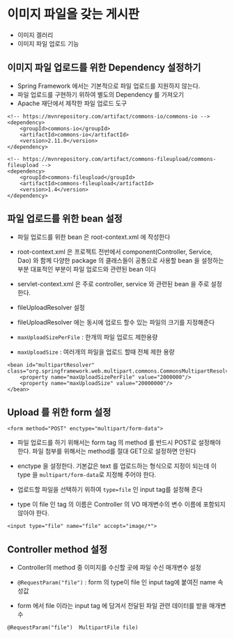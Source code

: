 # 이미지 파일을 갖는 게시판
* 이미지 겔러리 
* 이미지 파일 업로드 기능

## 이미지 파일 업로드를 위한 Dependency 설정하기
* Spring Framework 에서는 기본적으로 파일 업로드를 지원하지 않는다.
* 파일 업로드를 구현하기 위하여 별도의 Dependency 를 가져오기
* Apache 재단에서 제작한 파일 업로드 도구
```
<!-- https://mvnrepository.com/artifact/commons-io/commons-io -->
<dependency>
    <groupId>commons-io</groupId>
    <artifactId>commons-io</artifactId>
    <version>2.11.0</version>
</dependency>
```
```
<!-- https://mvnrepository.com/artifact/commons-fileupload/commons-fileupload -->
<dependency>
    <groupId>commons-fileupload</groupId>
    <artifactId>commons-fileupload</artifactId>
    <version>1.4</version>
</dependency>
```

## 파일 업로드를 위한 bean 설정
* 파일 업로드를 위한 bean 은 root-context.xml 에 작성한다
* root-context.xml 은 프로젝트 전반에서 component(Controller, Service, Dao) 와 함께 다양한 package 의 클래스들이 공통으로 사용할 bean 을 설정하는 부분 대표적인 부분이 파일 업로드와 관련된 bean 이다
* servlet-context.xml 은 주로 controller, service 와 관련된 bean 을 주로 설정한다.

* fileUploadResolver 설정
* fileUploadResolver 에는 동시에 업로드 할수 있는 파일의 크기를 지정해준다
* ```maxUploadSizePerFile``` : 한개의 파일 업로드 제한용량
* ```maxUploadSize``` : 여러개의 파일을 업로드 할때 전체 제한 용량

```
<bean id="multipartResolver" class="org.springframework.web.multipart.commons.CommonsMultipartResolver">
	<property name="maxUploadSizePerFile" value="2000000"/>
	<property name="maxUploadSize" value="20000000"/>
</bean>
```
## Upload 를 위한 form 설정
```
<form method="POST" enctype="multipart/form-data">
```
* 파일 업로드를 하기 위해서는 form tag 의 method 를 반드시 POST로 설정해야 한다. 파일 첨부를 위해서는 method를 절대 GET으로 설정하면 안된다
* enctype 을 설정한다. 기본값은 text 를 업로드하는 형식으로 지정이 되는데 이 type 을 ```multipart/form-data```로 지정해 주어야 한다.

* 업로드할 파일을 선택하기 위하여 ```type=file``` 인 input tag를 설정해 준다
* type 이 file 인 tag 의 이름은 Controller 의 VO 매개변수의 변수 이름에 포함되지 않아야 한다.
```
<input type="file" name="file" accept="image/*">
```

## Controller method 설정
* Controller의 method 중 이미지를 수신할 곳에 파일 수신 매개변수 설정
* ```@RequestParam("file")``` : form 의 type이 file 인 input tag에 붙여진 name 속성값

* form 에서 file 이라는 input tag 에 담겨서 전달된 파일 관련 데이터를 받을 매개변수
```
@RequestParam("file")  MultipartFile file)
```
